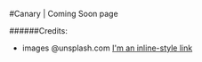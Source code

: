 #Canary | Coming Soon page

######Credits:
  * images @unsplash.com
  [I'm an inline-style link](https://www.google.com)

